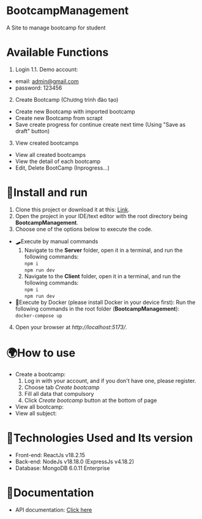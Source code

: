 # BootcampManagement
A Site to manage bootcamp for student
# Available Functions
1. Login
1.1. Demo account:
- email: admin@gmail.com
- password: 123456
2. Create Bootcamp (Chương trình đào tạo)
- Create new Bootcamp with imported bootcamp
- Create new Bootcamp from scrapt
- Save create progress for continue create next time (Using "Save as draft" button)
3. View created bootcamps
- View all created bootcamps
- View the detail of each bootcamp
- Edit, Delete BootCamp (Inprogress...)
# 🚀Install and run
1. Clone this project or download it at this: [Link](https://github.com/huynhhothoty/BootcampManagement).
2. Open the project in your IDE/text editor with the root directory being **BootcampManagement**.
3. Choose one of the options below to execute the code.
- 🛹Execute by manual commands
   1. Navigate to the **Server** folder, open it in a terminal, and run the following commands:  
      `npm i`  
      `npm run dev`
   2. Navigate to the **Client** folder, open it in a terminal, and run the following commands:  
      `npm i`  
      `npm run dev`
- 🚋Execute by Docker (please install Docker in your device first): Run the following commands in the root folder (**BootcampManagement**):  
     `docker-compose up` 
4. Open your browser at *http://localhost:5173/*.
# 🌍How to use
- Create a bootcamp:
  1. Log in with your account, and if you don't have one, please register.
  2. Choose tab *Create bootcamp*
  3. Fill all data that compulsory
  4. Click *Create bootcamp* button at the bottom of page
- View all bootcamp:
- View all subject:
# 🚕Technologies Used and Its version
- Front-end: ReactJs v18.2.15
- Back-end: NodeJs v18.18.0 (ExpressJs v4.18.2)
- Database: MongoDB 6.0.11 Enterprise
# 🚆Documentation
- API documentation: [Click here](https://documenter.getpostman.com/view/26836985/2s9YJgSzeT)
